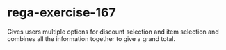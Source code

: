 # rega-exercise-167
Gives users multiple options for discount selection and item selection and combines all the information together to give a grand total.
